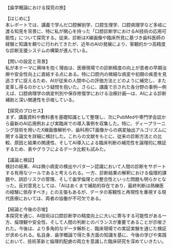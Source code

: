 【歯学概論における探究の旅】  

【はじめに】  
本レポートでは、講義で学んだ口腔解剖学、口腔生理学、口腔病理学など多岐に渡る知見を背景に、特に私が関心を持った「口腔診断学におけるAI技術の応用可能性」について探究する。従来、診断はX線画像や臨床所見に基づき歯科医師の経験と知識を頼りに行われてきたが、近年のAIの発展により、客観的かつ高精度な診断支援システムの構築が進んでいる。  

【問いの設定と背景】  
私が本テーマに興味を抱く理由は、医療現場での診断精度の向上が患者の早期治療や安全性向上に直結する点にある。特に口腔内の微細な病変や初期の疾患を見逃さずに捉えるため、AIが従来の人間中心の評価方法とどのように補完し、また変革し得るのかという疑問を抱いた。さらに、講義で示された各分野の事例―例えば、口腔病理学の病変判別や保存修復学における治療計画―は、AIによる診断補助と深い関連性を示唆している。  

【探究のプロセス】  
まず、講義資料や教科書を基礎知識として整理し、次にPubMedや専門学会誌から最新のAI応用例および実臨床での導入事例を収集した。特に、ディープラーニング技術を用いたX線画像解析や、歯科用CT画像からの病変抽出アルゴリズムに関する論文を詳細に検討した。これらの文献をもとに、従来の診断方法との比較、原因と結果の関連性、そしてAI導入による臨床判断の補完性を論理的に検証するため、表やグラフによるデータ比較も試みた。  

【議論と検証】  
検討の結果、AIは微小病変の検出やパターン認識において人間の診断をサポートする有用なツールであると考えられる。一方、診断結果の解釈における倫理的課題や、誤診リスクの管理、そして歯学倫理との整合性といった問題も明らかとなった。反対意見としては、「AIはあくまで補助的存在であり、最終判断は熟練医の経験に依存すべき」との主張もあるが、データの客観性と再現性を重視する現代医療においては、両者の協働が不可欠である。  

【結論と今後の示唆】  
本探究を通じ、AI技術は口腔診断学の精度向上に大いに寄与する可能性がある一方、倫理観や安全性、そして人間の判断とのバランスが重要であることが示唆された。今後は、より多角的なデータ解析と、臨床現場での実証実験を通じた検証が求められる。私自身、歯学概論で得た多方面の知識を基に、今後の学びや実践において、技術革新と倫理的配慮の両立を意識した臨床研究を深めていきたい。